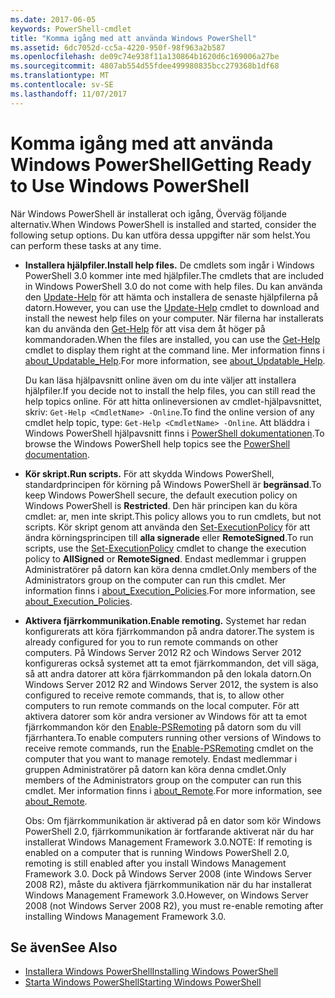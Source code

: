 ```yaml
---
ms.date: 2017-06-05
keywords: PowerShell-cmdlet
title: "Komma igång med att använda Windows PowerShell"
ms.assetid: 6dc7052d-cc5a-4220-950f-98f963a2b587
ms.openlocfilehash: de09c74e938f11a130864b1620d6c169006a27be
ms.sourcegitcommit: 4807ab554d55fdee499980835bcc279368b1df68
ms.translationtype: MT
ms.contentlocale: sv-SE
ms.lasthandoff: 11/07/2017
---
```

# <a name="getting-ready-to-use-windows-powershell"></a><span data-ttu-id="09e55-103">Komma igång med att använda Windows PowerShell</span><span class="sxs-lookup"><span data-stu-id="09e55-103">Getting Ready to Use Windows PowerShell</span></span>
<span data-ttu-id="09e55-104">När Windows PowerShell är installerat och igång, Överväg följande alternativ.</span><span class="sxs-lookup"><span data-stu-id="09e55-104">When Windows PowerShell is installed and started, consider the following setup options.</span></span> <span data-ttu-id="09e55-105">Du kan utföra dessa uppgifter när som helst.</span><span class="sxs-lookup"><span data-stu-id="09e55-105">You can perform these tasks at any time.</span></span>

- <span data-ttu-id="09e55-106">**Installera hjälpfiler.**</span><span class="sxs-lookup"><span data-stu-id="09e55-106">**Install help files.**</span></span> <span data-ttu-id="09e55-107">De cmdlets som ingår i Windows PowerShell 3.0 kommer inte med hjälpfiler.</span><span class="sxs-lookup"><span data-stu-id="09e55-107">The cmdlets that are included in Windows PowerShell 3.0 do not come with help files.</span></span> <span data-ttu-id="09e55-108">Du kan använda den [Update-Help](/powershell/module/microsoft.powershell.core/update-help) för att hämta och installera de senaste hjälpfilerna på datorn.</span><span class="sxs-lookup"><span data-stu-id="09e55-108">However, you can use the [Update-Help](/powershell/module/microsoft.powershell.core/update-help) cmdlet to download and install the newest help files on your computer.</span></span> <span data-ttu-id="09e55-109">När filerna har installerats kan du använda den [Get-Help](/powershell/module/microsoft.powershell.core/get-help) för att visa dem åt höger på kommandoraden.</span><span class="sxs-lookup"><span data-stu-id="09e55-109">When the files are installed, you can use the [Get-Help](/powershell/module/microsoft.powershell.core/get-help) cmdlet to display them right at the command line.</span></span> <span data-ttu-id="09e55-110">Mer information finns i [about_Updatable_Help](/powershell/module/microsoft.powershell.core/about/about_execution_policies).</span><span class="sxs-lookup"><span data-stu-id="09e55-110">For more information, see [about_Updatable_Help](/powershell/module/microsoft.powershell.core/about/about_execution_policies).</span></span>

    <span data-ttu-id="09e55-111">Du kan läsa hjälpavsnitt online även om du inte väljer att installera hjälpfiler.</span><span class="sxs-lookup"><span data-stu-id="09e55-111">If you decide not to install the help files, you can still read the help topics online.</span></span> <span data-ttu-id="09e55-112">För att hitta onlineversionen av cmdlet-hjälpavsnittet, skriv: `Get-Help <CmdletName> -Online`.</span><span class="sxs-lookup"><span data-stu-id="09e55-112">To find the online version of any cmdlet help topic, type: `Get-Help <CmdletName> -Online`.</span></span> <span data-ttu-id="09e55-113">Att bläddra i Windows PowerShell hjälpavsnitt finns i [PowerShell dokumentationen](/powershell/scripting).</span><span class="sxs-lookup"><span data-stu-id="09e55-113">To browse the Windows PowerShell help topics see the [PowerShell documentation](/powershell/scripting).</span></span>

- <span data-ttu-id="09e55-114">**Kör skript.**</span><span class="sxs-lookup"><span data-stu-id="09e55-114">**Run scripts.**</span></span> <span data-ttu-id="09e55-115">För att skydda Windows PowerShell, standardprincipen för körning på Windows PowerShell är **begränsad**.</span><span class="sxs-lookup"><span data-stu-id="09e55-115">To keep Windows PowerShell secure, the default execution policy on Windows PowerShell is **Restricted**.</span></span> <span data-ttu-id="09e55-116">Den här principen kan du köra cmdlet: ar, men inte skript.</span><span class="sxs-lookup"><span data-stu-id="09e55-116">This policy allows you to run cmdlets, but not scripts.</span></span> <span data-ttu-id="09e55-117">Kör skript genom att använda den [Set-ExecutionPolicy](/powershell/module/microsoft.powershell.security/set-executionpolicy) för att ändra körningsprincipen till **alla signerade** eller **RemoteSigned**.</span><span class="sxs-lookup"><span data-stu-id="09e55-117">To run scripts, use the [Set-ExecutionPolicy](/powershell/module/microsoft.powershell.security/set-executionpolicy) cmdlet to change the execution policy to **AllSigned** or **RemoteSigned**.</span></span> <span data-ttu-id="09e55-118">Endast medlemmar i gruppen Administratörer på datorn kan köra denna cmdlet.</span><span class="sxs-lookup"><span data-stu-id="09e55-118">Only members of the Administrators group on the computer can run this cmdlet.</span></span> <span data-ttu-id="09e55-119">Mer information finns i [about_Execution_Policies](/powershell/module/microsoft.powershell.core/about/about_execution_policies).</span><span class="sxs-lookup"><span data-stu-id="09e55-119">For more information, see [about_Execution_Policies](/powershell/module/microsoft.powershell.core/about/about_execution_policies).</span></span>

- <span data-ttu-id="09e55-120">**Aktivera fjärrkommunikation.**</span><span class="sxs-lookup"><span data-stu-id="09e55-120">**Enable remoting.**</span></span> <span data-ttu-id="09e55-121">Systemet har redan konfigurerats att köra fjärrkommandon på andra datorer.</span><span class="sxs-lookup"><span data-stu-id="09e55-121">The system is already configured for you to run remote commands on other computers.</span></span> <span data-ttu-id="09e55-122">På Windows Server 2012 R2 och Windows Server 2012 konfigureras också systemet att ta emot fjärrkommandon, det vill säga, så att andra datorer att köra fjärrkommandon på den lokala datorn.</span><span class="sxs-lookup"><span data-stu-id="09e55-122">On Windows Server 2012 R2 and Windows Server 2012, the system is also configured to receive remote commands, that is, to allow other computers to run remote commands on the local computer.</span></span> <span data-ttu-id="09e55-123">För att aktivera datorer som kör andra versioner av Windows för att ta emot fjärrkommandon kör den [Enable-PSRemoting](/powershell/module/microsoft.powershell.core/enable-psremoting) på datorn som du vill fjärrhantera.</span><span class="sxs-lookup"><span data-stu-id="09e55-123">To enable computers running other versions of Windows to receive remote commands, run the [Enable-PSRemoting](/powershell/module/microsoft.powershell.core/enable-psremoting) cmdlet on the computer that you want to manage remotely.</span></span> <span data-ttu-id="09e55-124">Endast medlemmar i gruppen Administratörer på datorn kan köra denna cmdlet.</span><span class="sxs-lookup"><span data-stu-id="09e55-124">Only members of the Administrators group on the computer can run this cmdlet.</span></span> <span data-ttu-id="09e55-125">Mer information finns i [about_Remote](/powershell/module/microsoft.powershell.core/about/about_remote).</span><span class="sxs-lookup"><span data-stu-id="09e55-125">For more information, see [about_Remote](/powershell/module/microsoft.powershell.core/about/about_remote).</span></span>

    <span data-ttu-id="09e55-126">Obs: Om fjärrkommunikation är aktiverad på en dator som kör Windows PowerShell 2.0, fjärrkommunikation är fortfarande aktiverat när du har installerat Windows Management Framework 3.0.</span><span class="sxs-lookup"><span data-stu-id="09e55-126">NOTE: If remoting is enabled on a computer that is running Windows PowerShell 2.0, remoting is still enabled after you install Windows Management Framework 3.0.</span></span> <span data-ttu-id="09e55-127">Dock på Windows Server 2008 (inte Windows Server 2008 R2), måste du aktivera fjärrkommunikation när du har installerat Windows Management Framework 3.0.</span><span class="sxs-lookup"><span data-stu-id="09e55-127">However, on Windows Server 2008 (not Windows Server 2008 R2), you must re-enable remoting after installing Windows Management Framework 3.0.</span></span>

## <a name="see-also"></a><span data-ttu-id="09e55-128">Se även</span><span class="sxs-lookup"><span data-stu-id="09e55-128">See Also</span></span>
- [<span data-ttu-id="09e55-129">Installera Windows PowerShell</span><span class="sxs-lookup"><span data-stu-id="09e55-129">Installing Windows PowerShell</span></span>](../setup/Installing-Windows-PowerShell.md)
- [<span data-ttu-id="09e55-130">Starta Windows PowerShell</span><span class="sxs-lookup"><span data-stu-id="09e55-130">Starting Windows PowerShell</span></span>](/powershell/scripting/setup/starting-windows-powershell)

